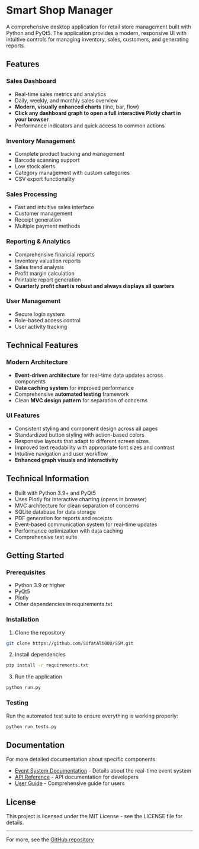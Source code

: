 # Smart Shop Manager

A comprehensive desktop application for retail store management built with Python and PyQt5. The application provides a modern, responsive UI with intuitive controls for managing inventory, sales, customers, and generating reports.

## Features

### Sales Dashboard
- Real-time sales metrics and analytics
- Daily, weekly, and monthly sales overview
- **Modern, visually enhanced charts** (line, bar, flow)
- **Click any dashboard graph to open a full interactive Plotly chart in your browser**
- Performance indicators and quick access to common actions

### Inventory Management
- Complete product tracking and management
- Barcode scanning support
- Low stock alerts
- Category management with custom categories
- CSV export functionality

### Sales Processing
- Fast and intuitive sales interface
- Customer management
- Receipt generation
- Multiple payment methods

### Reporting & Analytics
- Comprehensive financial reports
- Inventory valuation reports
- Sales trend analysis
- Profit margin calculation
- Printable report generation
- **Quarterly profit chart is robust and always displays all quarters**

### User Management
- Secure login system
- Role-based access control
- User activity tracking

## Technical Features

### Modern Architecture
- **Event-driven architecture** for real-time data updates across components
- **Data caching system** for improved performance
- Comprehensive **automated testing** framework
- Clean **MVC design pattern** for separation of concerns

### UI Features
- Consistent styling and component design across all pages
- Standardized button styling with action-based colors
- Responsive layouts that adapt to different screen sizes
- Improved text readability with appropriate font sizes and contrast
- Intuitive navigation and user workflow
- **Enhanced graph visuals and interactivity**

## Technical Information

- Built with Python 3.9+ and PyQt5
- Uses Plotly for interactive charting (opens in browser)
- MVC architecture for clean separation of concerns
- SQLite database for data storage
- PDF generation for reports and receipts
- Event-based communication system for real-time updates
- Performance optimization with data caching
- Comprehensive test suite

## Getting Started

### Prerequisites
- Python 3.9 or higher
- PyQt5
- Plotly
- Other dependencies in requirements.txt

### Installation
1. Clone the repository
```bash
git clone https://github.com/SifatAli008/SSM.git
```

2. Install dependencies
```bash
pip install -r requirements.txt
```

3. Run the application
```bash
python run.py
```

### Testing
Run the automated test suite to ensure everything is working properly:
```bash
python run_tests.py
```

## Documentation

For more detailed documentation about specific components:

- [Event System Documentation](README_EVENT_SYSTEM.md) - Details about the real-time event system
- [API Reference](docs/API.md) - API documentation for developers
- [User Guide](docs/USER_GUIDE.md) - Comprehensive guide for users

## License

This project is licensed under the MIT License - see the LICENSE file for details.

---

For more, see the [GitHub repository](https://github.com/SifatAli008/SSM)